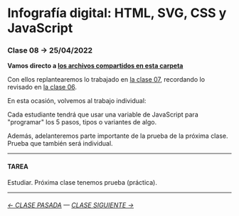 # Infografía digital: HTML, SVG, CSS y JavaScript

### Clase 08 → 25/04/2022

**Vamos directo a [los archivos compartidos en esta carpeta](https://profesorfaco.github.io/dno075-2022-1/clase-08/)**

Con ellos replantearemos lo trabajado en [la clase 07](https://github.com/profesorfaco/dno075-2022-1/tree/main/clase-07), recordando lo revisado en [la clase 06](https://github.com/profesorfaco/dno075-2022-1/tree/main/clase-06).

En esta ocasión, volvemos al trabajo individual:

Cada estudiante tendrá que usar una variable de JavaScript para "programar" los 5 pasos, tipos o variantes de algo.

Además, adelanteremos parte importante de la prueba de la próxima clase. Prueba que también será individual.

- - - - - - - - - - - - 

#### TAREA

Estudiar. Próxima clase tenemos prueba (práctica).

- - - - - - - - - - - - -


###### [← CLASE PASADA](https://github.com/profesorfaco/dno075-2022-1/tree/main/clase-07) — [CLASE SIGUIENTE →](https://github.com/profesorfaco/dno075-2022-1/tree/main/clase-10) 
